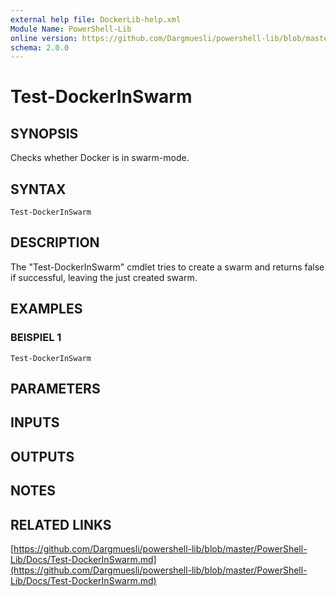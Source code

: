 ```yaml
---
external help file: DockerLib-help.xml
Module Name: PowerShell-Lib
online version: https://github.com/Dargmuesli/powershell-lib/blob/master/PowerShell-Lib/Docs/Test-DockerInSwarm.md
schema: 2.0.0
---
```


# Test-DockerInSwarm

## SYNOPSIS
Checks whether Docker is in swarm-mode.

## SYNTAX

```
Test-DockerInSwarm
```

## DESCRIPTION
The "Test-DockerInSwarm" cmdlet tries to create a swarm and returns false if successful, leaving the just created swarm.

## EXAMPLES

### BEISPIEL 1
```
Test-DockerInSwarm
```

## PARAMETERS

## INPUTS

## OUTPUTS

## NOTES

## RELATED LINKS

[https://github.com/Dargmuesli/powershell-lib/blob/master/PowerShell-Lib/Docs/Test-DockerInSwarm.md](https://github.com/Dargmuesli/powershell-lib/blob/master/PowerShell-Lib/Docs/Test-DockerInSwarm.md)

